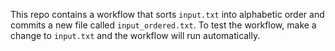 This repo contains a workflow that sorts `input.txt` into alphabetic order and commits a new file called `input_ordered.txt`. To test the workflow, make a change to `input.txt` and the workflow will run automatically.

